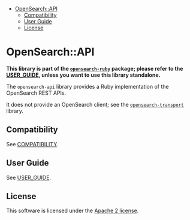 - [OpenSearch::API](#opensearchapi)
  - [Compatibility](#compatibility)
  - [User Guide](#user-guide)
  - [License](#license)

# OpenSearch::API

**This library is part of the [`opensearch-ruby`](https://github.com/opensearch-project/opensearch-ruby/) package; please refer to the [USER_GUIDE](../USER_GUIDE.md), unless you want to use this library standalone.**

The `opensearch-api` library provides a Ruby implementation of the OpenSearch REST APIs.

It does not provide an OpenSearch client; see the [`opensearch-transport`](https://github.com/opensearch-project/opensearch-ruby/tree/main/opensearch-transport) library.

## Compatibility

See [COMPATIBILITY](../COMPATIBILITY.md).

## User Guide

See [USER_GUIDE](USER_GUIDE.md).

## License

This software is licensed under the [Apache 2 license](./LICENSE).
